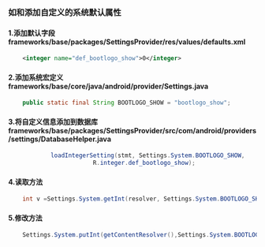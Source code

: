 ### 如和添加自定义的系统默认属性
#### 1.添加默认字段 frameworks/base/packages/SettingsProvider/res/values/defaults.xml
```xml
    <integer name="def_bootlogo_show">0</integer>
```
#### 2.添加系统宏定义 frameworks/base/core/java/android/provider/Settings.java
```java
	public static final String BOOTLOGO_SHOW = "bootlogo_show";
```
#### 3.将自定义信息添加到数据库frameworks/base/packages/SettingsProvider/src/com/android/providers/settings/DatabaseHelper.java
```java
            loadIntegerSetting(stmt, Settings.System.BOOTLOGO_SHOW,
            			R.integer.def_bootlogo_show);
```
#### 4.读取方法
```java
	int v =Settings.System.getInt(resolver, Settings.System.BOOTLOGO_SHOW, 1);
```
#### 5.修改方法
```java
	Settings.System.putInt(getContentResolver(),Settings.System.BOOTLOGO_SHOW,value);
```
